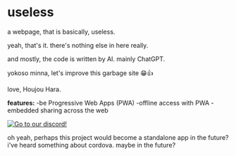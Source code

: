 # useless
a webpage, that is basically, useless.


yeah, that's it. there's nothing else in here really.

and mostly, the code is written by AI. mainly ChatGPT.

yokoso minna, let's improve this garbage site 😁👍

love, Houjou Hara.


**features:**
-be Progressive Web Apps (PWA)
-offline access with PWA
-embedded sharing across the web



[![Go to our discord!](https://img.shields.io/badge/Go%20to%20our%20discord!-5865f2?style=flat&link=https://discord.gg/4CJt8TrJMX)](https://discord.gg/4CJt8TrJMX)

oh yeah, perhaps this project would become a standalone app in the future?
i've heard something about cordova. maybe in the future?
